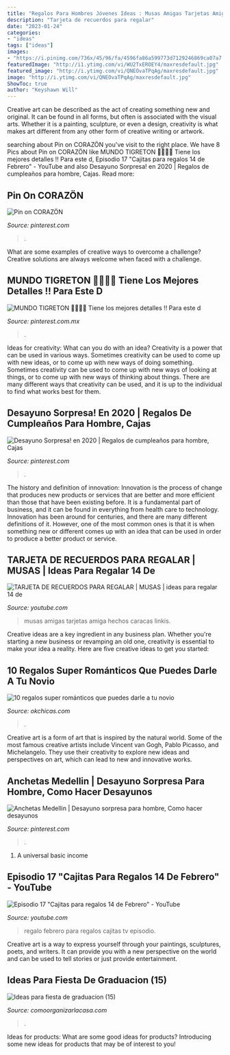 ```yaml
---
title: "Regalos Para Hombres Jóvenes Ideas : Musas Amigas Tarjetas Amiga Hechos Caracas Linkis"
description: "Tarjeta de recuerdos para regalar"
date: "2023-01-24"
categories:
- "ideas"
tags: ["ideas"]
images:
- "https://i.pinimg.com/736x/45/96/fa/4596fa86a599773d7129246869ca07a7.jpg"
featuredImage: "http://i1.ytimg.com/vi/WU2TxEROEY4/maxresdefault.jpg"
featured_image: "http://i.ytimg.com/vi/QNEOvaTPqAg/maxresdefault.jpg"
image: "http://i.ytimg.com/vi/QNEOvaTPqAg/maxresdefault.jpg"
ShowToc: true
author: "Keyshawn Will"
---
```



Creative art can be described as the act of creating something new and original. It can be found in all forms, but often is associated with the visual arts. Whether it is a painting, sculpture, or even a design, creativity is what makes art different from any other form of creative writing or artwork.

	

		
searching about Pin on CORAZÖN you've visit to the right place. We have 8 Pics about Pin on CORAZÖN like MUNDO TIGRETON 🎁🎉🎂🥳 Tiene los mejores detalles !! Para este d, Episodio 17 &quot;Cajitas para regalos 14 de Febrero&quot; - YouTube and also Desayuno Sorpresa! en 2020 | Regalos de cumpleaños para hombre, Cajas. Read more:
		
    
## Pin On CORAZÖN

<img loading=lazy src="https://i.pinimg.com/736x/45/96/fa/4596fa86a599773d7129246869ca07a7.jpg" onerror="this.onerror=null;this.src='https://tse1.mm.bing.net/th?id=OIP.ikWXMAmCeZCdV5TAchCeegHaNK&amp;pid=15.1';" alt="Pin on CORAZÖN">

_Source: pinterest.com_

>. 

	

What are some examples of creative ways to overcome a challenge?
Creative solutions are always welcome when faced with a challenge.

    
## MUNDO TIGRETON 🎁🎉🎂🥳 Tiene Los Mejores Detalles !! Para Este D

<img loading=lazy src="https://i.pinimg.com/736x/48/a2/31/48a231cdb4283d9411b61d0e96b1b4ca.jpg" onerror="this.onerror=null;this.src='https://tse4.mm.bing.net/th?id=OIP.TU61gB_obhjuBZ9RjCp2IwHaJQ&amp;pid=15.1';" alt="MUNDO TIGRETON 🎁🎉🎂🥳 Tiene los mejores detalles !! Para este d">

_Source: pinterest.com.mx_

>. 

	

Ideas for creativity: What can you do with an idea?
Creativity is a power that can be used in various ways. Sometimes creativity can be used to come up with new ideas, or to come up with new ways of doing something. Sometimes creativity can be used to come up with new ways of looking at things, or to come up with new ways of thinking about things. There are many different ways that creativity can be used, and it is up to the individual to find what works best for them.

    
## Desayuno Sorpresa! En 2020 | Regalos De Cumpleaños Para Hombre, Cajas

<img loading=lazy src="https://i.pinimg.com/736x/47/01/bf/4701bfb8553c7662c920bc083f75fe39.jpg" onerror="this.onerror=null;this.src='https://tse4.mm.bing.net/th?id=OIP._PfQNqV46QXpcMpwUtBFjwHaOP&amp;pid=15.1';" alt="Desayuno Sorpresa! en 2020 | Regalos de cumpleaños para hombre, Cajas">

_Source: pinterest.com_

>. 

	

The history and definition of innovation:
Innovation is the process of change that produces new products or services that are better and more efficient than those that have been existing before. It is a fundamental part of business, and it can be found in everything from health care to technology. Innovation has been around for centuries, and there are many different definitions of it. However, one of the most common ones is that it is when something new or different comes up with an idea that can be used in order to produce a better product or service.

    
## TARJETA DE RECUERDOS PARA REGALAR | MUSAS | Ideas Para Regalar 14 De

<img loading=lazy src="http://i1.ytimg.com/vi/WU2TxEROEY4/maxresdefault.jpg" onerror="this.onerror=null;this.src='https://tse2.mm.bing.net/th?id=OIP.Mj1D4bOvtxugPRO3dY-YLgHaEK&amp;pid=15.1';" alt="TARJETA DE RECUERDOS PARA REGALAR | MUSAS | ideas para regalar 14 de">

_Source: youtube.com_

>musas amigas tarjetas amiga hechos caracas linkis. 

	

Creative ideas are a key ingredient in any business plan. Whether you're starting a new business or revamping an old one, creativity is essential to make your idea a reality. Here are five creative ideas to get you started: 

    
## 10 Regalos Super Románticos Que Puedes Darle A Tu Novio

<img loading=lazy src="https://www.okchicas.com/wp-content/uploads/2016/12/Regalos-para-tu-novio-4.jpg" onerror="this.onerror=null;this.src='https://tse3.mm.bing.net/th?id=OIP.aZJ5kW85Phxn35oq38esjwHaU8&amp;pid=15.1';" alt="10 regalos super románticos que puedes darle a tu novio">

_Source: okchicas.com_

>. 

	

Creative art is a form of art that is inspired by the natural world. Some of the most famous creative artists include Vincent van Gogh, Pablo Picasso, and Michelangelo. They use their creativity to explore new ideas and perspectives on art, which can lead to new and innovative works.

    
## Anchetas Medellin | Desayuno Sorpresa Para Hombre, Como Hacer Desayunos

<img loading=lazy src="https://i.pinimg.com/736x/20/30/87/203087ea7c1fbb8cd2bb2c10f6cfdffd.jpg" onerror="this.onerror=null;this.src='https://tse3.mm.bing.net/th?id=OIP.fT3L_oeGwBwbGsNMKLFavQHaJB&amp;pid=15.1';" alt="Anchetas Medellin | Desayuno sorpresa para hombre, Como hacer desayunos">

_Source: pinterest.com_

>. 

	

1. A universal basic income

    
## Episodio 17 &quot;Cajitas Para Regalos 14 De Febrero&quot; - YouTube

<img loading=lazy src="http://i.ytimg.com/vi/QNEOvaTPqAg/maxresdefault.jpg" onerror="this.onerror=null;this.src='https://tse3.mm.bing.net/th?id=OIP.Tz8HUSjAkSE-gsHAm66gJAHaEK&amp;pid=15.1';" alt="Episodio 17 &quot;Cajitas para regalos 14 de Febrero&quot; - YouTube">

_Source: youtube.com_

>regalo febrero para regalos cajitas tv episodio. 

	

Creative art is a way to express yourself through your paintings, sculptures, poets, and writers. It can provide you with a new perspective on the world and can be used to tell stories or just provide entertainment.

    
## Ideas Para Fiesta De Graduacion (15)

<img loading=lazy src="https://comoorganizarlacasa.com/wp-content/uploads/2016/05/Ideas-para-fiesta-de-graduacion-15.jpg" onerror="this.onerror=null;this.src='https://tse2.mm.bing.net/th?id=OIP.9dOjyxse0ulPpwoQvoSDsgHaKe&amp;pid=15.1';" alt="Ideas para fiesta de graduacion (15)">

_Source: comoorganizarlacasa.com_

>. 

	

Ideas for products: What are some good ideas for products?
Introducing some new ideas for products that may be of interest to you!

